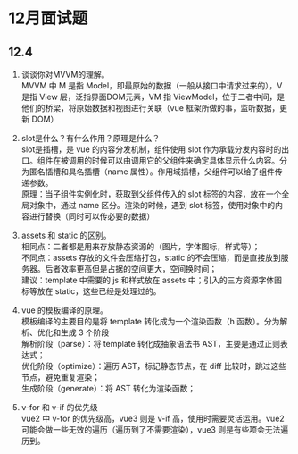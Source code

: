 # 12月面试题

## 12.4

1. 谈谈你对MVVM的理解。 <br />
MVVM 中 M 是指 Model，即最原始的数据（一般从接口中请求过来的），V 是指 View 层，泛指界面DOM元素，VM 指 ViewModel，位于二者中间，是他们的桥梁，将原始数据和视图进行关联（vue 框架所做的事，监听数据，更新 DOM）

2. slot是什么？有什么作用？原理是什么？ <br />
slot是插槽，是 vue 的内容分发机制，组件使用 slot 作为承载分发内容时的出口。组件在被调用的时候可以由调用它的父组件来确定具体显示什么内容。分为匿名插槽和具名插槽（name 属性）。作用域插槽，父组件可以给子组件传递参数。 <br />
原理：当子组件实例化时，获取到父组件传入的 slot 标签的内容，放在一个全局对象中，通过 name 区分。渲染的时候，遇到 slot 标签，使用对象中的内容进行替换（同时可以传必要的数据）

3. assets 和 static 的区别。 <br />
相同点：二者都是用来存放静态资源的（图片，字体图标，样式等）； <br />
不同点：assets 存放的文件会压缩打包，static 的不会压缩，而是直接放到服务器。后者效率更高但是占据的空间更大，空间换时间； <br />
建议：template 中需要的 js 和样式放在 assets 中；引入的三方资源字体图标等放在 static，这些已经是处理过的。

4. vue 的模板编译的原理。 <br />
模板编译的主要目的是将 template 转化成为一个渲染函数（h 函数）。分为解析、优化和生成 3 个阶段 <br />
解析阶段（parse）：将 template 转化成抽象语法书 AST，主要是通过正则表达式； <br />
优化阶段（optimize）：遍历 AST，标记静态节点，在 diff 比较时，跳过这些节点，避免重复渲染； <br />
生成阶段（generate）：将 AST 转化为渲染函数； <br />

5. v-for 和 v-if 的优先级 <br />
vue2 中 v-for 的优先级高，vue3 则是 v-if 高，使用时需要灵活运用。vue2 可能会做一些无效的遍历（遍历到了不需要渲染），vue3 则是有些项会无法遍历到。